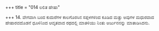 +++
title = "014 ಲಲಿತ ಹೇಷಾ"

+++
14. ವೇಗವಾಗಿ ಬಂದ ಕುದುರೆಗಳ ಕಾಲಗೊರಸಿನ ಸಪ್ಪಳಗಳಿಂದ ಕೂಡಿದ ಮತ್ತು ಅವುಗಳ ಮಧುರವಾದ ಹೇಷಾರವದೊಡನೆ ಧೂಳಿನಿಂದ ಆವೃತವಾದ ರಥದಲ್ಲಿ  ಮಾತಳಿಯು ನಿಂತು ಅರ್ಜುನನನ್ನು ಮಾತಾಡಿಸಿದನು.